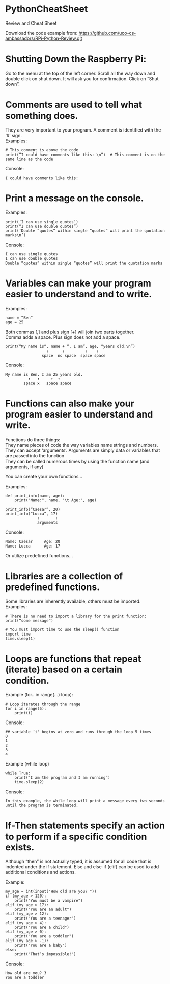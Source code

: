 # PythonCheatSheet

Review and Cheat Sheet

Download the code example from: https://github.com/uco-cs-ambassadors/RPi-Python-Review.git

# Shutting Down the Raspberry Pi:
Go to the menu at the top of the left corner.
Scroll all the way down and double click on shut down.
It will ask you for confirmation. Click on “Shut down”.

# Comments are used to tell what something does. 
They are very important to your program. A comment is identified with the ‘#’ sign.<br> 
Examples: 

    # This comment is above the code
    print(“I could have comments like this: \n“)  # This comment is on the same line as the code
Console:

    I could have comments like this: 

# Print a message on the console.<br>
Examples:

    print(‘I can use single quotes’)
    print(“I can use double quotes”)
    print(‘Double “quotes” within single “quotes” will print the quotation marks\n’)
Console: 

    I can use single quotes
    I can use double quotes
    Double “quotes” within single “quotes” will print the quotation marks

# Variables can make your program easier to understand and to write. <br>
Examples:

    name = “Ben”
    age = 25

Both commas [,] and plus sign [+] will join two parts together. <br>
Comma adds a space. Plus sign does not add a space.

    print(“My name is“, name + “. I am“, age, “years old.\n”)
                      ↑      ↑         ↑    ↑
                    space  no space  space space
Console:

    My name is Ben. I am 25 years old.
              ↑   ↑     ↑  ↑
            space x   space space

# Functions can also make your program easier to understand and write. 
Functions do three things: <br>
They name pieces of code the way variables name strings and numbers. <br>
They can accept ‘arguments’. Arguments are simply data or variables that are passed into the function <br>
They can be called numerous times by using the function name (and arguments, if any) <br>

You can create your own functions… <br>

Examples:

    def print_info(name, age):
        print("Name:", name, "\t Age:", age)

    print_info(“Caesar”, 20)
    print_info(“Lucca”, 17) 
                  ↑       ↑
                  arguments

Console: 

    Name: Caesar     Age: 20
    Name: Lucca      Age: 17

Or utilize predefined functions… 

# Libraries are a collection of predefined functions. 
Some libraries are inherently available, others must be imported. <br>
Examples: 

    # There is no need to import a library for the print function:
    print(“some message”) 

    # You must import time to use the sleep() function
    import time
    time.sleep(1)

# Loops are functions that repeat (iterate) based on a certain condition.

Example (for...in range(...) loop):

    # Loop iterates through the range
    for i in range(5):
        print(i)

Console:

    ## variable ‘i' begins at zero and runs through the loop 5 times
    0
    1
    2
    3
    4

Example (while loop)

    while True:
        print(“I am the program and I am running”)
        time.sleep(2)

Console:

    In this example, the while loop will print a message every two seconds  until the program is terminated.
        

# If-Then statements specify an action to perform if a specific condition exists. 
Although “then” is not actually typed, it is assumed for all code that is indented under the if statement. Else and else-if (elif) can be used to add additional conditions and actions. <br>

Example: 

    my_age = int(input("How old are you? "))
    if (my_age > 120):
        print("You must be a vampire")
    elif (my_age > 17):
        print("You are an adult")
    elif (my_age > 12):
        print("You are a teenager")
    elif (my_age > 4):
        print("You are a child")
    elif (my_age > 0):
        print("You are a toddler")
    elif (my_age > -1):
        print("You are a baby")
    else:
        print("That’s impossible!")

Console: 

    How old are you? 3
    You are a toddler



